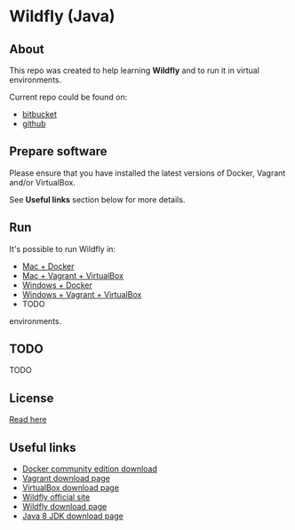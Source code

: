 # Wildfly (Java) #

## About ##

This repo was created to help learning **Wildfly** and to run it in virtual environments.

Current repo could be found on:

* [bitbucket](https://bitbucket.org/marbug/java-wildfly)
* [github](https://github.com/marbug/java-wildfly)

## Prepare software ##

Please ensure that you have installed the latest versions of Docker, Vagrant and/or VirtualBox.

See **Useful links** section below for more details.

## Run ##

It's possible to run Wildfly in:

* [Mac + Docker](mac-and-docker/README.md)
* [Mac + Vagrant + VirtualBox](mac-and-vagrant-and-virtualbox/README.md)
* [Windows + Docker](windows-and-docker/README.md)
* [Windows + Vagrant + VirtualBox](windows-and-vagrant-and-virtualbox/README.md)
* TODO

environments.

## TODO ##

TODO

## License ##

[Read here](LICENSE)

## Useful links ##

* [Docker community edition download](https://www.docker.com/community-edition)
* [Vagrant download page](https://www.vagrantup.com/downloads.html)
* [VirtualBox download page](https://www.virtualbox.org/wiki/Downloads)
* [Wildfly official site](http://wildfly.org/)
* [Wildfly download page](http://wildfly.org/downloads/)
* [Java 8 JDK download page](http://www.oracle.com/technetwork/java/javase/downloads/jdk8-downloads-2133151.html)
